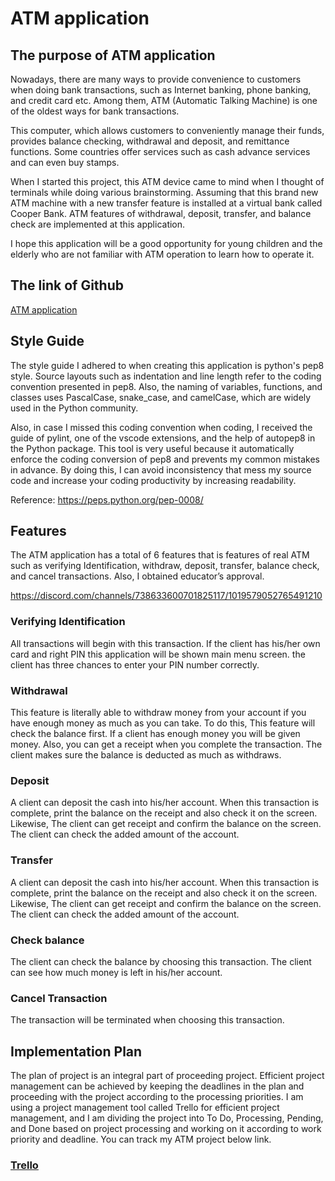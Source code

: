 # ATM application
## The purpose of ATM application
Nowadays, there are many ways to provide convenience to customers when doing bank transactions, 
such as Internet banking, phone banking, and credit card etc. Among them, ATM (Automatic Talking Machine) is 
one of the oldest ways for bank transactions.

This computer, which allows customers to conveniently manage their funds, provides balance checking, withdrawal and deposit, and remittance functions. Some countries offer services such as cash advance services and can even buy stamps.

When I started this project, this ATM device came to mind when I thought of terminals while doing various brainstorming. Assuming that this brand new ATM machine with a new transfer feature is installed at a virtual bank called Cooper Bank. ATM features of withdrawal, deposit, transfer, and balance check are implemented at this application.

I hope this application will be a good opportunity for young children and the elderly who are not familiar with ATM operation to learn how to operate it.
## The link of Github
[ATM application](https://github.com/Henry229/CA_T1A3_ATM)
## Style Guide
The style guide I adhered to when creating this application is python's pep8 style. Source layouts such as indentation and line length refer to the coding convention presented in pep8. Also, the naming of variables, functions, and classes uses PascalCase, snake_case, and camelCase, which are widely used in the Python community.

Also, in case I missed this coding convention when coding, I received the guide of pylint, one of the vscode extensions, and the help of autopep8 in the Python package. This tool is very useful because it automatically enforce the coding conversion of pep8 and prevents my common mistakes in advance. By doing this, I can avoid inconsistency that mess my source code and increase your coding productivity by increasing readability.

Reference: https://peps.python.org/pep-0008/

## Features
The ATM application has a total of 6 features that is features of real ATM such as verifying Identification, withdraw, deposit, transfer, balance check, and cancel transactions. Also, I obtained educator’s approval. 

https://discord.com/channels/738633600701825117/1019579052765491210 

### Verifying Identification
All transactions will begin with this transaction. If the client has his/her own card and right PIN this application will be shown main menu screen. the client has three chances to enter your PIN number correctly.

### Withdrawal
This feature is literally able to withdraw money from your account if you have enough money as much as you can take. To do this, This feature will check the balance first. If a client has enough money you will be given money. Also, you can get a receipt when you complete the transaction. The client makes sure the balance is deducted as much as withdraws.

### Deposit
A client can deposit the cash into his/her account. When this transaction is complete, print the balance on the receipt and also check it on the screen. Likewise, The client can get receipt and confirm the balance on the screen. The client can check the added amount of the account.

### Transfer
A client can deposit the cash into his/her account. When this transaction is complete, print the balance on the receipt and also check it on the screen. Likewise, The client can get receipt and confirm the balance on the screen. The client can check the added amount of the account.

### Check balance
The client can check the balance by choosing this transaction. The client can see how much money is left in his/her account.

### Cancel Transaction
The transaction will be terminated when choosing this transaction.

## Implementation Plan
The plan of project is an integral part of proceeding project. Efficient project management can be achieved by keeping the deadlines in the plan and proceeding with the project according to the processing priorities. I am using a project management tool called Trello for efficient project management, and I am dividing the project into To Do, Processing, Pending, and Done based on project processing and working on it according to work priority and deadline.
You can track my ATM project below link.

### [Trello](https://trello.com/b/bg9XvBXU/t1a3-atm)
‌
